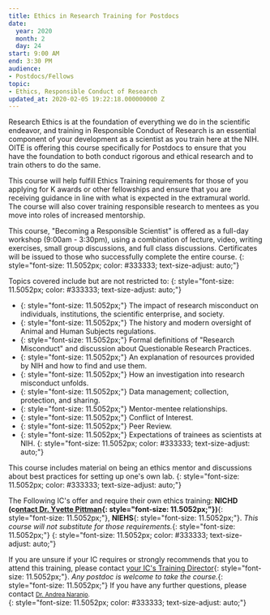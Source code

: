```yaml
---
title: Ethics in Research Training for Postdocs
date:
  year: 2020
  month: 2
  day: 24
start: 9:00 AM
end: 3:30 PM
audience:
- Postdocs/Fellows
topic:
- Ethics, Responsible Conduct of Research
updated_at: 2020-02-05 19:22:18.000000000 Z
---
```

Research Ethics is at the foundation of everything we do in the
scientific endeavor, and training in Responsible Conduct of Research is
an essential component of your development as a scientist as you train
here at the NIH. OITE is offering this course specifically for Postdocs
to ensure that you have the foundation to both conduct rigorous and
ethical research and to train others to do the same.

This course will help fulfill Ethics Training requirements for those of
you applying for K awards or other fellowships and ensure that you are
receiving guidance in line with what is expected in the extramural
world. The course will also cover training responsible research to
mentees as you move into roles of increased mentorship.

This course, \"Becoming a Responsible Scientist\" is offered as a
full-day workshop (9:00am - 3:30pm), using a combination of lecture,
video, writing exercises, small group discussions, and full class
discussions. Certificates will be issued to those who successfully
complete the entire course.
{: style="font-size: 11.5052px; color: #333333; text-size-adjust: auto;"}

Topics covered include but are not restricted to:
{: style="font-size: 11.5052px; color: #333333; text-size-adjust: auto;"}

* {: style="font-size: 11.5052px;"} The impact of research misconduct on individuals, institutions, the
  scientific enterprise, and society.
* {: style="font-size: 11.5052px;"} The history and modern oversight of Animal and Human Subjects
  regulations.
* {: style="font-size: 11.5052px;"} Formal definitions of \"Research Misconduct\" and discussion about
  Questionable Research Practices.
* {: style="font-size: 11.5052px;"} An explanation of resources provided by NIH and how to find and use
  them.
* {: style="font-size: 11.5052px;"} How an investigation into research misconduct unfolds.
* {: style="font-size: 11.5052px;"} Data management; collection, protection, and sharing.
* {: style="font-size: 11.5052px;"} Mentor-mentee relationships.
* {: style="font-size: 11.5052px;"} Conflict of Interest.
* {: style="font-size: 11.5052px;"} Peer Review.
* {: style="font-size: 11.5052px;"} Expectations of trainees as scientists at NIH.
{: style="font-size: 11.5052px; color: #333333; text-size-adjust: auto;"}

This course includes material on being an ethics mentor and discussions
about best practices for setting up one\'s own lab.
{: style="font-size: 11.5052px; color: #333333; text-size-adjust: auto;"}

The Following IC\'s offer and require their own ethics training: **NICHD
(c[ontact Dr. Yvette Pittman](mailto:pittmanyv@mail.nih.gov){:
style="font-size: 11.5052px;"})**{: style="font-size:
11.5052px;"}, **NIEHS**{: style="font-size: 11.5052px;"}. *This course
will not substitute for those requirements.*{: style="font-size:
11.5052px;"}
{: style="font-size: 11.5052px; color: #333333; text-size-adjust: auto;"}

If you are unsure if your IC requires or strongly recommends that you to
attend this training, please contact [your IC\'s Training Director][1]{:
style="font-size: 11.5052px;"}. *Any postdoc is welcome to take the
course.*{: style="font-size: 11.5052px;"} If you have any further
questions, please contact <span style="font-size: 8.5pt;"><span
style="padding: 0in; font-size: 11.5052px; border: 1pt none
windowtext;">[Dr. Andrea
Naranjo](mailto:andrea.naranjo-erazo@nih.gov).</span></span><span
style="font-size: 11.5052px;">   
</span>
{: style="font-size: 11.5052px; color: #333333; text-size-adjust: auto;"}

<div>
 
</div>



[1]: https://www.training.nih.gov/ic_contacts
